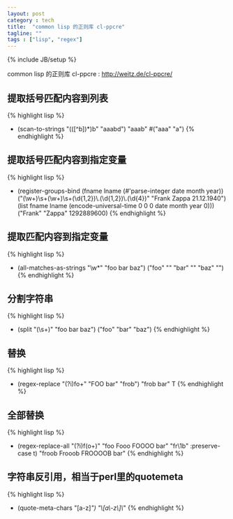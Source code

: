 ```yaml
---
layout: post
category : tech
title:  "common lisp 的正则库 cl-ppcre"
tagline: ""
tags : ["lisp", "regex"] 
---
```

{% include JB/setup %}

common lisp 的正则库 cl-ppcre : http://weitz.de/cl-ppcre/ 

## 提取括号匹配内容到列表
{% highlight lisp %}
* (scan-to-strings "(([^b])*)b" "aaabd")
"aaab"
#("aaa" "a")
{% endhighlight %}

## 提取括号匹配内容到指定变量
{% highlight lisp %}
* (register-groups-bind (fname lname (#'parse-integer date month year))
      ("(\\w+)\\s+(\\w+)\\s+(\\d{1,2})\\.(\\d{1,2})\\.(\\d{4})" "Frank Zappa 21.12.1940")
    (list fname lname (encode-universal-time 0 0 0 date month year 0)))
("Frank" "Zappa" 1292889600) 
{% endhighlight %}

## 提取匹配内容到指定变量

{% highlight lisp %}
* (all-matches-as-strings "\\w*" "foo bar baz")
("foo" "" "bar" "" "baz" "")
{% endhighlight %}

## 分割字符串

{% highlight lisp %}
* (split "(\\s+)" "foo bar   baz")
("foo" "bar" "baz")
{% endhighlight %}
 
## 替换

{% highlight lisp %}
* (regex-replace "(?i)fo+" "FOO bar" "frob")
"frob bar"
T
{% endhighlight %}

## 全部替换
{% highlight lisp %}
* (regex-replace-all "(?i)f(o+)" "foo Fooo FOOOO bar" "fr\\1b" :preserve-case t)
"froob Frooob FROOOOB bar" 
{% endhighlight %}

## 字符串反引用，相当于perl里的quotemeta
{% highlight lisp %}
* (quote-meta-chars "[a-z]*")
"\\[a\\-z\\]\\*"
{% endhighlight %}
